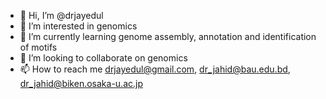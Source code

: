- 👋 Hi, I’m @drjayedul
- 👀 I’m interested in genomics
- 🌱 I’m currently learning genome assembly, annotation and identification of motifs
- 💞️ I’m looking to collaborate on genomics
- 📫 How to reach me drjayedul@gmail.com, dr_jahid@bau.edu.bd, dr_jahid@biken.osaka-u.ac.jp

<!---
drjayedul/drjayedul is a ✨ special ✨ repository because its `README.md` (this file) appears on your GitHub profile.
You can click the Preview link to take a look at your changes.
--->
